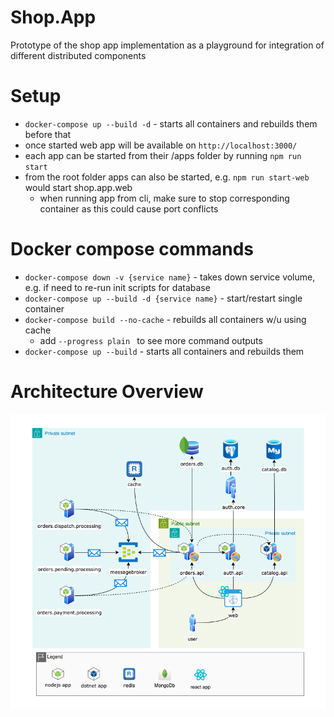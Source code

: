 # Shop.App
Prototype of the shop app implementation as a playground for integration of different distributed components

# Setup
* `docker-compose up --build -d` - starts all containers and rebuilds them before that
* once started web app will be available on `http://localhost:3000/`
* each app can be started from their /apps folder by running `npm run start`
* from the root folder apps can also be started, e.g. `npm run start-web` would start shop.app.web
  * when running app from cli, make sure to stop corresponding container as this could cause port conflicts



# Docker compose commands
* `docker-compose down -v {service name}` - takes down service volume, e.g. if need to re-run init scripts for database
* `docker-compose up --build -d {service name}` - start/restart single container
* `docker-compose build --no-cache` - rebuilds all containers w/u using cache
  * add `--progress plain ` to see more command outputs
* `docker-compose up --build` - starts all containers and rebuilds them


# Architecture Overview
![Architecture Overview](media/Shop.App.Architecture_1.png)